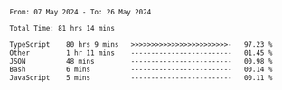 
<!--START_SECTION:waka-->

```txt
From: 07 May 2024 - To: 26 May 2024

Total Time: 81 hrs 14 mins

TypeScript    80 hrs 9 mins   >>>>>>>>>>>>>>>>>>>>>>>>-   97.23 %
Other         1 hr 11 mins    -------------------------   01.45 %
JSON          48 mins         -------------------------   00.98 %
Bash          6 mins          -------------------------   00.14 %
JavaScript    5 mins          -------------------------   00.11 %
```

<!--END_SECTION:waka-->

<!--

### Hi there 👋
**Iam-cesar/Iam-cesar** is a ✨ _special_ ✨ repository because its `README.md` (this file) appears on your GitHub profile.

Here are some ideas to get you started:

- 🔭 I’m currently working on ...
- 🌱 I’m currently learning ...
- 👯 I’m looking to collaborate on ...
- 🤔 I’m looking for help with ...
- 💬 Ask me about ...
- 📫 How to reach me: ...
- 😄 Pronouns: ...
- ⚡ Fun fact: ...
-->
